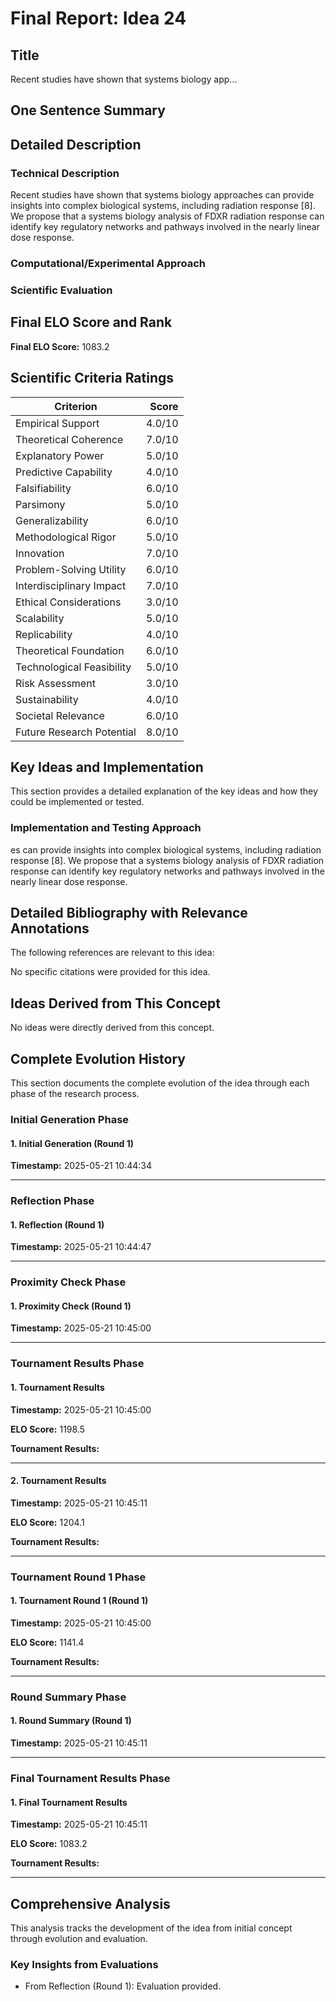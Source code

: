 # Final Report: Idea 24

## Title

Recent studies have shown that systems biology app...

## One Sentence Summary



## Detailed Description

### Technical Description

Recent studies have shown that systems biology approaches can provide insights into complex biological systems, including radiation response [8]. We propose that a systems biology analysis of FDXR radiation response can identify key regulatory networks and pathways involved in the nearly linear dose response.

### Computational/Experimental Approach



### Scientific Evaluation




## Final ELO Score and Rank

**Final ELO Score:** 1083.2

## Scientific Criteria Ratings

| Criterion | Score |
|---|---:|
| Empirical Support | 4.0/10 |
| Theoretical Coherence | 7.0/10 |
| Explanatory Power | 5.0/10 |
| Predictive Capability | 4.0/10 |
| Falsifiability | 6.0/10 |
| Parsimony | 5.0/10 |
| Generalizability | 6.0/10 |
| Methodological Rigor | 5.0/10 |
| Innovation | 7.0/10 |
| Problem-Solving Utility | 6.0/10 |
| Interdisciplinary Impact | 7.0/10 |
| Ethical Considerations | 3.0/10 |
| Scalability | 5.0/10 |
| Replicability | 4.0/10 |
| Theoretical Foundation | 6.0/10 |
| Technological Feasibility | 5.0/10 |
| Risk Assessment | 3.0/10 |
| Sustainability | 4.0/10 |
| Societal Relevance | 6.0/10 |
| Future Research Potential | 8.0/10 |

## Key Ideas and Implementation

This section provides a detailed explanation of the key ideas and how they could be implemented or tested.

### Implementation and Testing Approach

es can provide insights into complex biological systems, including radiation response [8]. We propose that a systems biology analysis of FDXR radiation response can identify key regulatory networks and pathways involved in the nearly linear dose response.


## Detailed Bibliography with Relevance Annotations

The following references are relevant to this idea:

No specific citations were provided for this idea.


## Ideas Derived from This Concept

No ideas were directly derived from this concept.

## Complete Evolution History

This section documents the complete evolution of the idea through each phase of the research process.

### Initial Generation Phase

#### 1. Initial Generation (Round 1)
**Timestamp:** 2025-05-21 10:44:34



---

### Reflection Phase

#### 1. Reflection (Round 1)
**Timestamp:** 2025-05-21 10:44:47



---

### Proximity Check Phase

#### 1. Proximity Check (Round 1)
**Timestamp:** 2025-05-21 10:45:00



---

### Tournament Results Phase

#### 1. Tournament Results
**Timestamp:** 2025-05-21 10:45:00

**ELO Score:** 1198.5

**Tournament Results:**



---

#### 2. Tournament Results
**Timestamp:** 2025-05-21 10:45:11

**ELO Score:** 1204.1

**Tournament Results:**



---

### Tournament Round 1 Phase

#### 1. Tournament Round 1 (Round 1)
**Timestamp:** 2025-05-21 10:45:00

**ELO Score:** 1141.4

**Tournament Results:**



---

### Round Summary Phase

#### 1. Round Summary (Round 1)
**Timestamp:** 2025-05-21 10:45:11



---

### Final Tournament Results Phase

#### 1. Final Tournament Results
**Timestamp:** 2025-05-21 10:45:11

**ELO Score:** 1083.2

**Tournament Results:**



---

## Comprehensive Analysis

This analysis tracks the development of the idea from initial concept through evolution and evaluation.

### Key Insights from Evaluations

- From Reflection (Round 1): Evaluation provided.
